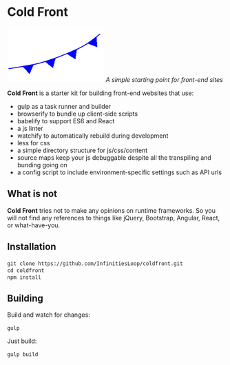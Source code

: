 # Cold Front
![Cold Front](/src/content/cold-front.png?raw=true)
*A simple starting point for front-end sites*

__Cold Front__ is a starter kit for building front-end websites that use:

* gulp as a task runner and builder
* browserify to bundle up client-side scripts
* babelify to support ES6 and React
* a js linter 
* watchify to automatically rebuild during development
* less for css
* a simple directory structure for js/css/content
* source maps keep your js debuggable despite all the transpiling and bunding going on
* a config script to include environment-specific settings such as API urls

## What is not
__Cold Front__ tries not to make any opinions on runtime frameworks. So you will not find any references to things like jQuery, Bootstrap, Angular, React, or what-have-you.

## Installation

	git clone https://github.com/InfinitiesLoop/coldfront.git
	cd coldfront
	npm install

## Building

Build and watch for changes:

	gulp

Just build:

	gulp build